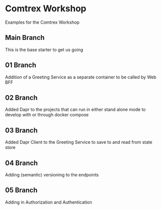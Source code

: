 # Comtrex Workshop
Examples for the Comtrex Workshop

## Main Branch
This is the base starter to get us going

## 01 Branch
Addition of a Greeting Service as a separate container to be called by Web BFF

## 02 Branch
Added Dapr to the projects that can run in either stand alone mode to develop with or through docker compose 

## 03 Branch
Added Dapr Client to the Greeting Service to save to and read from state store

## 04 Branch
Adding (semantic) versioning to the endpoints

## 05 Branch
Adding in Authorization and Authentication

